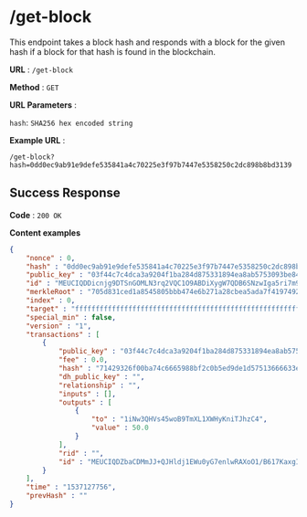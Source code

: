 # /get-block

This endpoint takes a block hash and responds with a block for the given hash if a block for that hash is found in the blockchain.

**URL** : `/get-block`

**Method** : `GET`

**URL Parameters** : 

`hash`: `SHA256 hex encoded string`

**Example URL** : 
```
/get-block?hash=0dd0ec9ab91e9defe535841a4c70225e3f97b7447e5358250c2dc898b8bd3139
```

## Success Response

**Code** : `200 OK`

**Content examples**

```json
{
    "nonce" : 0,
    "hash" : "0dd0ec9ab91e9defe535841a4c70225e3f97b7447e5358250c2dc898b8bd3139",
    "public_key" : "03f44c7c4dca3a9204f1ba284d875331894ea8ab5753093be847d798274c6ce570",
    "id" : "MEUCIQDDicnjg9DTSnGOMLN3rq2VQC1O9ABDiXygW7QDB6SNzwIga5ri7m9FNlc8dggJ9sDg0QXUugrHwpkVKbmr3kYdGpc=",
    "merkleRoot" : "705d831ced1a8545805bbb474e6b271a28cbea5ada7f4197492e9a3825173546",
    "index" : 0,
    "target" : "fffffffffffffffffffffffffffffffffffffffffffffffffffffffffffffff",
    "special_min" : false,
    "version" : "1",
    "transactions" : [ 
        {
            "public_key" : "03f44c7c4dca3a9204f1ba284d875331894ea8ab5753093be847d798274c6ce570",
            "fee" : 0.0,
            "hash" : "71429326f00ba74c6665988bf2c0b5ed9de1d57513666633efd88f0696b3d90f",
            "dh_public_key" : "",
            "relationship" : "",
            "inputs" : [],
            "outputs" : [ 
                {
                    "to" : "1iNw3QHVs45woB9TmXL1XWHyKniTJhzC4",
                    "value" : 50.0
                }
            ],
            "rid" : "",
            "id" : "MEUCIQDZbaCDMmJJ+QJHldj1EWu0yG7enlwRAXoO1/B617KaxgIgBLB4L2ICWpDZf5Eo2bcXgUmKd91ayrOG/6jhaIZAPb0="
        }
    ],
    "time" : "1537127756",
    "prevHash" : ""
}
```
